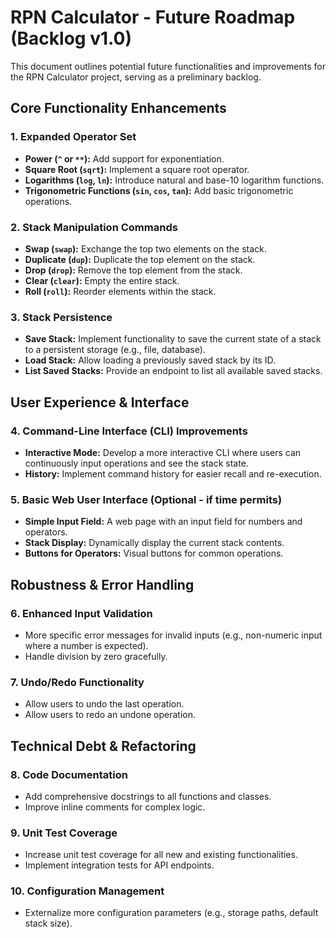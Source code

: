 # RPN Calculator - Future Roadmap (Backlog v1.0)

This document outlines potential future functionalities and improvements for the RPN Calculator project, serving as a preliminary backlog.

## Core Functionality Enhancements

### 1. Expanded Operator Set
-   **Power (`^` or `**`):** Add support for exponentiation.
-   **Square Root (`sqrt`):** Implement a square root operator.
-   **Logarithms (`log`, `ln`):** Introduce natural and base-10 logarithm functions.
-   **Trigonometric Functions (`sin`, `cos`, `tan`):** Add basic trigonometric operations.

### 2. Stack Manipulation Commands
-   **Swap (`swap`):** Exchange the top two elements on the stack.
-   **Duplicate (`dup`):** Duplicate the top element on the stack.
-   **Drop (`drop`):** Remove the top element from the stack.
-   **Clear (`clear`):** Empty the entire stack.
-   **Roll (`roll`):** Reorder elements within the stack.

### 3. Stack Persistence
-   **Save Stack:** Implement functionality to save the current state of a stack to a persistent storage (e.g., file, database).
-   **Load Stack:** Allow loading a previously saved stack by its ID.
-   **List Saved Stacks:** Provide an endpoint to list all available saved stacks.

## User Experience & Interface

### 4. Command-Line Interface (CLI) Improvements
-   **Interactive Mode:** Develop a more interactive CLI where users can continuously input operations and see the stack state.
-   **History:** Implement command history for easier recall and re-execution.

### 5. Basic Web User Interface (Optional - if time permits)
-   **Simple Input Field:** A web page with an input field for numbers and operators.
-   **Stack Display:** Dynamically display the current stack contents.
-   **Buttons for Operators:** Visual buttons for common operations.

## Robustness & Error Handling

### 6. Enhanced Input Validation
-   More specific error messages for invalid inputs (e.g., non-numeric input where a number is expected).
-   Handle division by zero gracefully.

### 7. Undo/Redo Functionality
-   Allow users to undo the last operation.
-   Allow users to redo an undone operation.

## Technical Debt & Refactoring

### 8. Code Documentation
-   Add comprehensive docstrings to all functions and classes.
-   Improve inline comments for complex logic.

### 9. Unit Test Coverage
-   Increase unit test coverage for all new and existing functionalities.
-   Implement integration tests for API endpoints.

### 10. Configuration Management
-   Externalize more configuration parameters (e.g., storage paths, default stack size).
